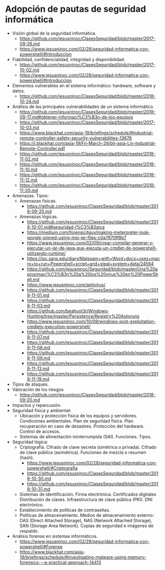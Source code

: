 # Adopción de pautas de seguridad informática
- Visión global de la seguridad informática. 
  - https://github.com/jesusninoc/ClasesSeguridad/blob/master/2017-09-26.md
  - https://www.jesusninoc.com/02/28/seguridad-informatica-con-powershell/#Introduccion
- Fiabilidad, confidencialidad, integridad y disponibilidad. 
  - https://github.com/jesusninoc/ClasesSeguridad/blob/master/2017-10-02.md
  - https://www.jesusninoc.com/02/28/seguridad-informatica-con-powershell/#Introduccion
- Elementos vulnerables en el sistema informático: hardware, software y datos.
  - https://github.com/jesusninoc/ClasesSeguridad/blob/master/2018-10-24.md
- Análisis de las principales vulnerabilidades de un sistema informático.
  - https://github.com/jesusninoc/ClasesSeguridad/blob/master/2018-09-17.md#obtener-informaci%C3%B3n-de-los-equipos
  - https://github.com/jesusninoc/ClasesSeguridad/blob/master/2017-10-03.md
  - https://www.blackhat.com/asia-19/briefings/schedule/#industrial-remote-controller-safety-security-vulnerabilities-13676
  - https://i.blackhat.com/asia-19/Fri-March-29/bh-asia-Lin-Industrial-Remote-Controller.pdf
  - https://github.com/jesusninoc/ClasesSeguridad/blob/master/2018-11-02.md
  - https://github.com/jesusninoc/ClasesSeguridad/blob/master/2018-11-10.md
  - https://github.com/jesusninoc/ClasesSeguridad/blob/master/2018-11-12.md
  - https://github.com/jesusninoc/ClasesSeguridad/blob/master/2018-11-20.md
- Amenazas. Tipos:
  - Amenazas físicas.
    - https://github.com/jesusninoc/ClasesSeguridad/blob/master/2018-09-25.md
  - Amenazas lógicas.
    - https://github.com/jesusninoc/ClasesSeguridad/blob/master/2018-10-01.md#seguridad-l%C3%B3gica
    - https://medium.com/forensicitguy/making-meterpreter-look-google-signed-using-msi-jar-files-c0a7970ff8b7
    - https://www.jesusninoc.com/02/09/crear-compilar-generar-y-ejecutar-un-jar-de-java-que-ejecuta-un-cmdlet-de-powershell-utilizando-runtime/
    - https://isc.sans.edu/diary/Malspam+with+Word+docs+uses+macro+to+run+Powershell+script+and+steal+system+data/24564
    - https://github.com/jesusninoc/Seguridad/blob/master/Una%20aproximaci%C3%B3n%20a%20los%20virus%20en%20PowerShell.md
    - https://www.jesusninoc.com/antivirus/
    - https://github.com/jesusninoc/ClasesSeguridad/blob/master/2018-11-01.md
    - https://github.com/jesusninoc/ClasesSeguridad/blob/master/2018-11-03.md
    - https://github.com/beahunt3r/Windows-Hunting/tree/master/Persistence/Registry%20Autoruns
    - https://www.jesusninoc.com/10/09/windows-post-exploitation-cmdlets-execution-powershell/
    - https://github.com/jesusninoc/ClasesSeguridad/blob/master/2018-11-07.md
    - https://github.com/jesusninoc/ClasesSeguridad/blob/master/2018-11-08.md
    - https://github.com/jesusninoc/ClasesSeguridad/blob/master/2018-11-09.md
    - https://github.com/jesusninoc/ClasesSeguridad/blob/master/2018-11-13.md
    - https://github.com/jesusninoc/ClasesSeguridad/blob/master/2018-11-19.md
- Tipos de ataques.
- Valoración de los riesgos
  - https://github.com/jesusninoc/ClasesSeguridad/blob/master/2018-09-20.md
- Impactos y repercusión.
- Seguridad física y ambiental:
  - Ubicación y protección física de los equipos y servidores. Condiciones ambientales. Plan de seguridad física. Plan recuperación en caso de desastres. Protección del hardware. Control de accesos.
  - Sistemas de alimentación ininterrumpida (SAI). Funciones. Tipos.
- Seguridad lógica:
  - Criptografía. Cifrado de clave secreta (simétrica o privada). Cifrado de clave pública (asimétrica). Funciones de mezcla o resumen (hash).
    - https://www.jesusninoc.com/02/28/seguridad-informatica-con-powershell/#Criptografia
    - https://github.com/jesusninoc/ClasesSeguridad/blob/master/2018-10-30.md
    - https://github.com/jesusninoc/ClasesSeguridad/blob/master/2018-10-31.md
  - Sistemas de identificación. Firma electrónica. Certificados digitales Distribución de claves. Infraestructura de clave pública (PKI). DNI electrónico.
  - Establecimiento de políticas de contraseñas.
  - Políticas de almacenamiento. Medios de almacenamiento externo: DAS (Direct Attached Storage), NAS (Network Attached Storage), SAN (Storage Area Network). Copias de seguridad e imágenes de respaldo.
- Análisis forense en sistemas informáticos.
  - https://www.jesusninoc.com/02/28/seguridad-informatica-con-powershell/#Forense
  - https://www.blackhat.com/asia-19/briefings/schedule/#investigating-malware-using-memory-forensics---a-practical-approach-14413
